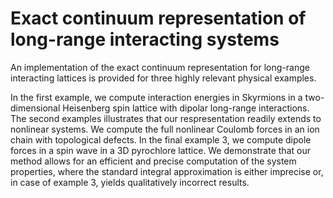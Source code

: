 # Exact continuum representation of long-range interacting systems
An implementation of the exact continuum representation for long-range interacting lattices is provided for three highly relevant physical examples. 

In the first example, we compute interaction energies in Skyrmions in a two-dimensional Heisenberg spin lattice with dipolar long-range interactions. The second examples illustrates that our respresentation readily extends to nonlinear systems. We compute the full nonlinear Coulomb forces in an ion chain with topological defects. In the final example 3, we compute dipole forces in a spin wave in a 3D pyrochlore lattice. We demonstrate that our method allows for an efficient and precise computation of the system properties, where the standard integral approximation is either imprecise or, in case of example 3, yields qualitatively incorrect results.
